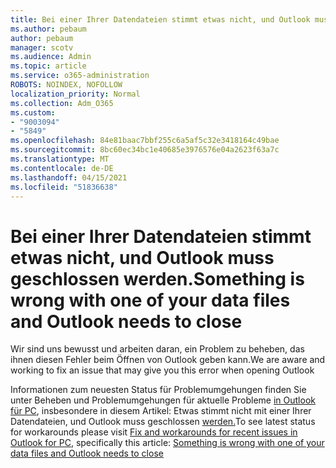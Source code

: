 ```yaml
---
title: Bei einer Ihrer Datendateien stimmt etwas nicht, und Outlook muss geschlossen werden.
ms.author: pebaum
author: pebaum
manager: scotv
ms.audience: Admin
ms.topic: article
ms.service: o365-administration
ROBOTS: NOINDEX, NOFOLLOW
localization_priority: Normal
ms.collection: Adm_O365
ms.custom:
- "9003094"
- "5849"
ms.openlocfilehash: 84e81baac7bbf255c6a5af5c32e3418164c49bae
ms.sourcegitcommit: 8bc60ec34bc1e40685e3976576e04a2623f63a7c
ms.translationtype: MT
ms.contentlocale: de-DE
ms.lasthandoff: 04/15/2021
ms.locfileid: "51836638"
---
```

# <a name="something-is-wrong-with-one-of-your-data-files-and-outlook-needs-to-close"></a><span data-ttu-id="7c8f8-102">Bei einer Ihrer Datendateien stimmt etwas nicht, und Outlook muss geschlossen werden.</span><span class="sxs-lookup"><span data-stu-id="7c8f8-102">Something is wrong with one of your data files and Outlook needs to close</span></span>

<span data-ttu-id="7c8f8-103">Wir sind uns bewusst und arbeiten daran, ein Problem zu beheben, das ihnen diesen Fehler beim Öffnen von Outlook geben kann.</span><span class="sxs-lookup"><span data-stu-id="7c8f8-103">We are aware and working to fix an issue that may give you this error when opening Outlook</span></span>

<span data-ttu-id="7c8f8-104">Informationen zum neuesten Status für Problemumgehungen finden Sie unter Beheben und Problemumgehungen für aktuelle Probleme  [in Outlook für PC](https://support.microsoft.com/office/ecf61305-f84f-4e13-bb73-95a214ac1230), insbesondere in diesem Artikel: Etwas stimmt nicht mit einer Ihrer Datendateien, und Outlook muss geschlossen [werden.](https://support.microsoft.com/office/a3b59934-2446-4f2a-bd25-58f88188b9b2)</span><span class="sxs-lookup"><span data-stu-id="7c8f8-104">To see latest status for workarounds please visit  [Fix and workarounds for recent issues in Outlook for PC](https://support.microsoft.com/office/ecf61305-f84f-4e13-bb73-95a214ac1230), specifically this article: [Something is wrong with one of your data files and Outlook needs to close](https://support.microsoft.com/office/a3b59934-2446-4f2a-bd25-58f88188b9b2)</span></span>
